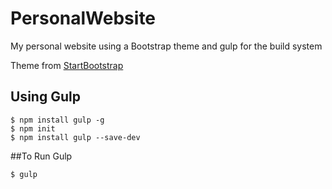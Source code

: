 # PersonalWebsite
My personal website using a Bootstrap theme and gulp for the build system

Theme from [StartBootstrap](https://startbootstrap.com/template-overviews/creative/)

## Using Gulp
```
$ npm install gulp -g
$ npm init
$ npm install gulp --save-dev
```
##To Run Gulp
```
$ gulp
```
